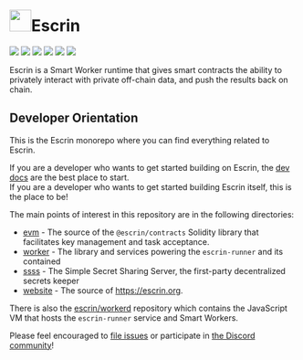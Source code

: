<h1><img width="38" height="38" src="https://escrin.org/logo.svg"/>Escrin</h1>

<a href="https://escrin.org"><img src="https://img.shields.io/badge/Get_Started-eeaa00?style=for-the-badge"/></a>&nbsp;<a
href="https://escrin.org/discord"><img src="https://img.shields.io/badge/Discord-5865F2?style=for-the-badge&logo=discord&logoColor=white"/></a>&nbsp;<a
href="https://escrin.org/telegram"><img src="https://img.shields.io/badge/Telegram-26A5E4?style=for-the-badge&logo=telegram"/></a>&nbsp;<a
href="https://escrin.org/twitter"><img src="https://img.shields.io/badge/x-000000?style=for-the-badge&logo=x"/></a>&nbsp;<a
href="https://opencollective.com/escrin"><img src="https://img.shields.io/badge/OpenCollective-1F87FF?style=for-the-badge&logo=OpenCollective&logoColor=white"/></a>&nbsp;<a
href="https://www.npmjs.com/package/@escrin/worker"><img src="https://img.shields.io/badge/npm-CB3837?style=for-the-badge&logo=npm&logoColor=white"/></a>

Escrin is a Smart Worker runtime that gives smart contracts the ability to privately interact with
private off-chain data, and push the results back on chain.

## Developer Orientation

This is the Escrin monorepo where you can find everything related to Escrin.

If you are a developer who wants to get started building on Escrin, the
[dev docs](https://escrin.org/docs) are the best place to start.  
If you are a developer who wants to get started building Escrin itself, this is the place to be!

The main points of interest in this repository are in the following directories:

- [evm](./evm) - The source of the `@escrin/contracts` Solidity library that facilitates key
  management and task acceptance.
- [worker](./worker) - The library and services powering the `escrin-runner` and its contained
- [ssss](./ssss) - The Simple Secret Sharing Server, the first-party decentralized secrets keeper
- [website](./website) - The source of https://escrin.org.

There is also the [escrin/workerd](https://github.com/escrin/workerd) repository which contains the
JavaScript VM that hosts the `escrin-runner` service and Smart Workers.

Please feel encouraged to [file issues](https://github.com/escrin/escrin/issues) or participate in
[the Discord community](https://escrin.org/discord)!
